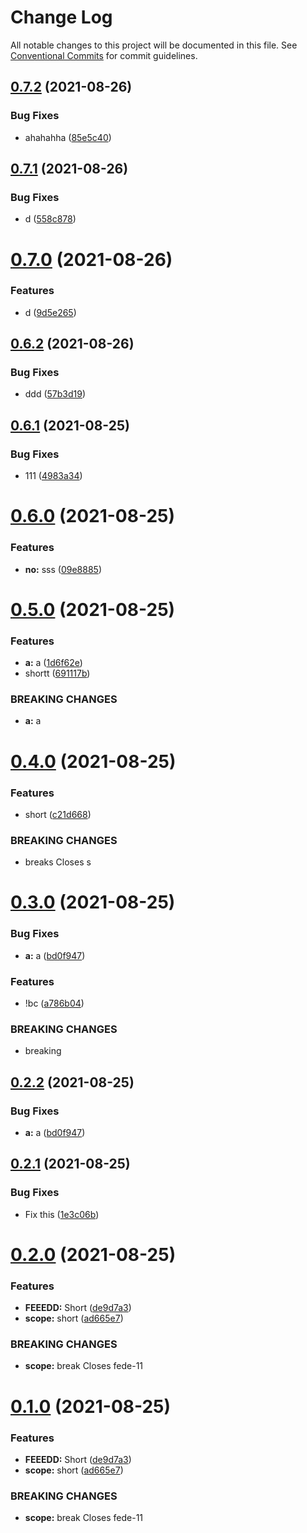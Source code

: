 # Change Log

All notable changes to this project will be documented in this file.
See [Conventional Commits](https://conventionalcommits.org) for commit guidelines.

## [0.7.2](https://github.com/GoncaloDuarte98/gd-wc/compare/gd-wc-header@0.7.1...gd-wc-header@0.7.2) (2021-08-26)


### Bug Fixes

* ahahahha ([85e5c40](https://github.com/GoncaloDuarte98/gd-wc/commit/85e5c40a080ffd981c5341fd10f614fc85f7ea80))





## [0.7.1](https://github.com/GoncaloDuarte98/gd-wc/compare/gd-wc-header@0.7.0...gd-wc-header@0.7.1) (2021-08-26)


### Bug Fixes

* d ([558c878](https://github.com/GoncaloDuarte98/gd-wc/commit/558c8780f22a3e6a37b47545f043e52626d35c60))





# [0.7.0](https://github.com/GoncaloDuarte98/gd-wc/compare/gd-wc-header@0.6.2...gd-wc-header@0.7.0) (2021-08-26)


### Features

* d ([9d5e265](https://github.com/GoncaloDuarte98/gd-wc/commit/9d5e2654cff305a947504502d08f0c13f5fb162c))





## [0.6.2](https://github.com/GoncaloDuarte98/gd-wc/compare/gd-wc-header@0.6.1...gd-wc-header@0.6.2) (2021-08-26)


### Bug Fixes

* ddd ([57b3d19](https://github.com/GoncaloDuarte98/gd-wc/commit/57b3d195231015c61be58f002871430866bbb27e))





## [0.6.1](https://github.com/GoncaloDuarte98/gd-wc/compare/gd-wc-header@0.6.0...gd-wc-header@0.6.1) (2021-08-25)


### Bug Fixes

* 111 ([4983a34](https://github.com/GoncaloDuarte98/gd-wc/commit/4983a348270f5de1d6c9f5f0c8b4351495aa1572))





# [0.6.0](https://github.com/GoncaloDuarte98/gd-wc/compare/gd-wc-header@0.5.0...gd-wc-header@0.6.0) (2021-08-25)


### Features

* **no:** sss ([09e8885](https://github.com/GoncaloDuarte98/gd-wc/commit/09e88859825ed1ae6e723d287ef175640f22d7d0))





# [0.5.0](https://github.com/GoncaloDuarte98/gd-wc/compare/gd-wc-header@0.4.0...gd-wc-header@0.5.0) (2021-08-25)


### Features

* **a:** a ([1d6f62e](https://github.com/GoncaloDuarte98/gd-wc/commit/1d6f62e0b8f23e8a542745e904cdd511218f20db))
* shortt ([691117b](https://github.com/GoncaloDuarte98/gd-wc/commit/691117b97871147ee7148904d669f6d98d8c7464))


### BREAKING CHANGES

* **a:** a





# [0.4.0](https://github.com/GoncaloDuarte98/gd-wc/compare/gd-wc-header@0.3.0...gd-wc-header@0.4.0) (2021-08-25)


### Features

* short ([c21d668](https://github.com/GoncaloDuarte98/gd-wc/commit/c21d66808b0141a51b7879a12ec13f792d484366))


### BREAKING CHANGES

* breaks
Closes s





# [0.3.0](https://github.com/GoncaloDuarte98/gd-wc/compare/gd-wc-header@0.2.1...gd-wc-header@0.3.0) (2021-08-25)


### Bug Fixes

* **a:** a ([bd0f947](https://github.com/GoncaloDuarte98/gd-wc/commit/bd0f9479d17653a128775270021668a7abe776fe))


### Features

* !bc ([a786b04](https://github.com/GoncaloDuarte98/gd-wc/commit/a786b0450006430a36b1271e006ff27f9dfa0b6a))


### BREAKING CHANGES

* breaking





## [0.2.2](https://github.com/GoncaloDuarte98/gd-wc/compare/gd-wc-header@0.2.1...gd-wc-header@0.2.2) (2021-08-25)


### Bug Fixes

* **a:** a ([bd0f947](https://github.com/GoncaloDuarte98/gd-wc/commit/bd0f9479d17653a128775270021668a7abe776fe))





## [0.2.1](https://github.com/GoncaloDuarte98/gd-wc/compare/gd-wc-header@0.2.0...gd-wc-header@0.2.1) (2021-08-25)


### Bug Fixes

* Fix this ([1e3c06b](https://github.com/GoncaloDuarte98/gd-wc/commit/1e3c06b9847fa0112b69197438f9f668803e7e6b))





# [0.2.0](https://github.com/GoncaloDuarte98/gd-wc/compare/gd-wc-header@0.0.3...gd-wc-header@0.2.0) (2021-08-25)


### Features

* **FEEEDD:** Short ([de9d7a3](https://github.com/GoncaloDuarte98/gd-wc/commit/de9d7a32d95930a03673cbd18dc604d2d9288bd0))
* **scope:** short ([ad665e7](https://github.com/GoncaloDuarte98/gd-wc/commit/ad665e7a6da304d78f62581436d6e6f187be18ed))


### BREAKING CHANGES

* **scope:** break
Closes fede-11





# [0.1.0](https://github.com/GoncaloDuarte98/gd-wc/compare/gd-wc-header@0.0.3...gd-wc-header@0.1.0) (2021-08-25)


### Features

* **FEEEDD:** Short ([de9d7a3](https://github.com/GoncaloDuarte98/gd-wc/commit/de9d7a32d95930a03673cbd18dc604d2d9288bd0))
* **scope:** short ([ad665e7](https://github.com/GoncaloDuarte98/gd-wc/commit/ad665e7a6da304d78f62581436d6e6f187be18ed))


### BREAKING CHANGES

* **scope:** break
Closes fede-11
